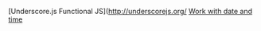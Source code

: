 [Underscore.js Functional JS](http://underscorejs.org/
[Work with date and time](https://momentjs.com/)
